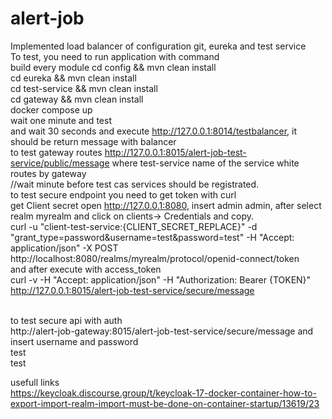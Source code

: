 # alert-job
Implemented load balancer of configuration git, eureka and test service<br>
To test, you need to run application with command<br>
 build every module
cd config &&  mvn clean install<br>
cd eureka && mvn clean install<br>
cd test-service && mvn clean install<br>
cd gateway && mvn clean install<br>
docker compose up<br>
wait one minute and test<br>
and wait 30 seconds and execute  http://127.0.0.1:8014/testbalancer, it should be return message with balancer<br>
to test gateway routes http://127.0.0.1:8015/alert-job-test-service/public/message where test-service name of the service white routes by gateway<br>
//wait minute before test cas services should be registrated.<br>
to test secure endpoint you need to get token with curl <br>
get Client secret open http://127.0.0.1:8080, insert admin admin, after select realm myrealm and click on clients-> Credentials and copy.<br>
curl -u "client-test-service:{CLIENT_SECRET_REPLACE}" -d "grant_type=password&username=test&password=test"  -H "Accept: application/json" -X POST http://localhost:8080/realms/myrealm/protocol/openid-connect/token
<br>
and after execute with access_token <br>
curl -v -H "Accept: application/json" -H "Authorization: Bearer {TOKEN}" http://127.0.0.1:8015/alert-job-test-service/secure/message

<br>
to test secure api with auth <br> http://alert-job-gateway:8015/alert-job-test-service/secure/message 
and insert username and password <br>
test<br>
test

usefull links <br>
https://keycloak.discourse.group/t/keycloak-17-docker-container-how-to-export-import-realm-import-must-be-done-on-container-startup/13619/23

